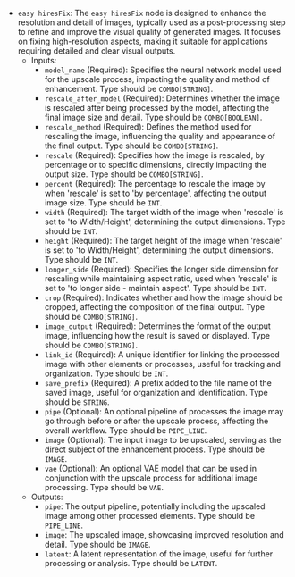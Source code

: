 - `easy hiresFix`: The `easy hiresFix` node is designed to enhance the resolution and detail of images, typically used as a post-processing step to refine and improve the visual quality of generated images. It focuses on fixing high-resolution aspects, making it suitable for applications requiring detailed and clear visual outputs.
    - Inputs:
        - `model_name` (Required): Specifies the neural network model used for the upscale process, impacting the quality and method of enhancement. Type should be `COMBO[STRING]`.
        - `rescale_after_model` (Required): Determines whether the image is rescaled after being processed by the model, affecting the final image size and detail. Type should be `COMBO[BOOLEAN]`.
        - `rescale_method` (Required): Defines the method used for rescaling the image, influencing the quality and appearance of the final output. Type should be `COMBO[STRING]`.
        - `rescale` (Required): Specifies how the image is rescaled, by percentage or to specific dimensions, directly impacting the output size. Type should be `COMBO[STRING]`.
        - `percent` (Required): The percentage to rescale the image by when 'rescale' is set to 'by percentage', affecting the output image size. Type should be `INT`.
        - `width` (Required): The target width of the image when 'rescale' is set to 'to Width/Height', determining the output dimensions. Type should be `INT`.
        - `height` (Required): The target height of the image when 'rescale' is set to 'to Width/Height', determining the output dimensions. Type should be `INT`.
        - `longer_side` (Required): Specifies the longer side dimension for rescaling while maintaining aspect ratio, used when 'rescale' is set to 'to longer side - maintain aspect'. Type should be `INT`.
        - `crop` (Required): Indicates whether and how the image should be cropped, affecting the composition of the final output. Type should be `COMBO[STRING]`.
        - `image_output` (Required): Determines the format of the output image, influencing how the result is saved or displayed. Type should be `COMBO[STRING]`.
        - `link_id` (Required): A unique identifier for linking the processed image with other elements or processes, useful for tracking and organization. Type should be `INT`.
        - `save_prefix` (Required): A prefix added to the file name of the saved image, useful for organization and identification. Type should be `STRING`.
        - `pipe` (Optional): An optional pipeline of processes the image may go through before or after the upscale process, affecting the overall workflow. Type should be `PIPE_LINE`.
        - `image` (Optional): The input image to be upscaled, serving as the direct subject of the enhancement process. Type should be `IMAGE`.
        - `vae` (Optional): An optional VAE model that can be used in conjunction with the upscale process for additional image processing. Type should be `VAE`.
    - Outputs:
        - `pipe`: The output pipeline, potentially including the upscaled image among other processed elements. Type should be `PIPE_LINE`.
        - `image`: The upscaled image, showcasing improved resolution and detail. Type should be `IMAGE`.
        - `latent`: A latent representation of the image, useful for further processing or analysis. Type should be `LATENT`.
